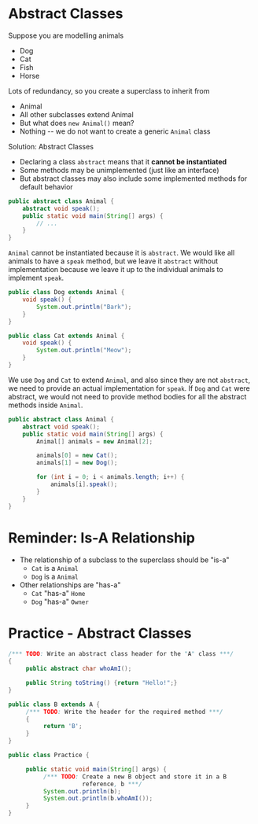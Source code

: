# Abstract Classes

Suppose you are modelling animals

-   Dog
-   Cat
-   Fish
-   Horse

Lots of redundancy, so you create a superclass to inherit from

-   Animal
-   All other subclasses extend Animal
-   But what does `new Animal()` mean?
-   Nothing -- we do not want to create a generic `Animal` class

Solution: Abstract Classes

-   Declaring a class `abstract` means that it **cannot be instantiated**
-   Some methods may be unimplemented (just like an interface)
-   But abstract classes may also include some implemented methods for default behavior

```java
public abstract class Animal {
    abstract void speak();
    public static void main(String[] args) {
        // ...
    }
}
```

`Animal` cannot be instantiated because it is `abstract`. We would like all animals to have a `speak` method, but we leave it `abstract` without implementation because we leave it up to the individual animals to implement `speak`.

```java
public class Dog extends Animal {
    void speak() {
        System.out.println("Bark");
    }
}

public class Cat extends Animal {
    void speak() {
        System.out.println("Meow");
    }
}
```

We use `Dog` and `Cat` to extend `Animal`, and also since they are not `abstract`, we need to provide an actual implementation for `speak`. If `Dog` and `Cat` were abstract, we would not need to provide method bodies for all the abstract methods inside `Animal`.

```java
public abstract class Animal {
    abstract void speak();
    public static void main(String[] args) {
        Animal[] animals = new Animal[2];

        animals[0] = new Cat();
        animals[1] = new Dog();

        for (int i = 0; i < animals.length; i++) {
            animals[i].speak();
        }
    }
}
```

# Reminder: Is-A Relationship

-   The relationship of a subclass to the superclass should be "is-a"
    -   `Cat` is a `Animal`
    -   `Dog` is a `Animal`
-   Other relationships are "has-a"
    -   `Cat` "has-a" `Home`
    -   `Dog` "has-a" `Owner`

# Practice - Abstract Classes

```java
/*** TODO: Write an abstract class header for the "A" class ***/
{
     public abstract char whoAmI();

     public String toString() {return "Hello!";}
}

public class B extends A {
     /*** TODO: Write the header for the required method ***/
     {
          return 'B';
     }
}

public class Practice {

     public static void main(String[] args) {
          /*** TODO: Create a new B object and store it in a B
                     reference, b ***/
          System.out.println(b);
          System.out.println(b.whoAmI());
     }
}
```
